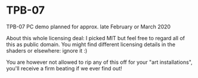 # TPB-07
TPB-07 PC demo planned for approx. late February or March 2020

About this whole licensing deal: I picked MIT but feel free to regard all of this as public domain.
You might find different licensing details in the shaders or elsewhere: ignore it :)

You are however not allowed to rip any of this off for your "art installations", you'll receive a firm beating if we ever find out!
